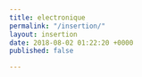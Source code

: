 ```yaml
---
title: electronique
permalink: "/insertion/"
layout: insertion
date: 2018-08-02 01:22:20 +0000
published: false

---
```

